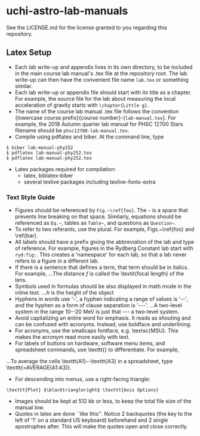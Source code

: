 # uchi-astro-lab-manuals

See the LICENSE.md for the license granted to you regarding this repository.

## Latex Setup

* Each lab write-up and appendix lives in its own directory, to be included in the main course lab manual's .tex file at the repository root. The lab write-up can then have the convenient file name `lab.tex` or something similar.
* Each lab write-up or appendix file should start with its title as a chapter. For example, the source file for the lab about measuring the local acceleration of gravity starts with `\chapter{Little g}`.
* The name of the course lab manual .tex file follows the convention {lowercase course prefix}{course number}-{`lab-manual.tex`}. For example, the 2018 Autumn quarter lab manual for PHSC 12700 Stars filename should be `phsc12700-lab-manual.tex`.
* Compile using pdflatex and biber. At the command line, type
```$ pdflatex lab-manual-phy252.tex
$ biber lab-manual-phy252
$ pdflatex lab-manual-phy252.tex
$ pdflatex lab-manual-phy252.tex
```
* Latex packages required for compilation:
  * latex, biblatex-biber
  * several texlive packages including texlive-fonts-extra

### Text Style Guide

* Figures should be referenced by `Fig.~\ref{foo}`. The `~` is a space that prevents line breaking on that space. Similarly, equations should be referenced as `Eq.~`, tables as `Table~`, and questions as `Question~`.
* To refer to two referants, use the plural. For example, Figs.~\ref{foo} and \ref{bar}.
* All labels should have a prefix giving the abbreviation of the lab and type of reference. For example, figures in the Rydberg Constant lab start with `ryd:fig:`. This creates a 'namespace' for each lab, so that a lab never refers to a figure in a different lab.
* If there is a sentence that defines a term, that term should be in italics. For example,
...The distance $f$ is called the \textit{focal length} of the lens.
* Symbols used in formulas should be also displayed in math mode in the inline text.
...$h$ is the height of the object
* Hyphens in words use '-', a hyphen indicating a range of values is '--', and the hyphen as a form of clause separation is '---'.
...A two-level system in the range 10--20 MeV is just that --- a two-level system.
* Avoid capitalizing an entire word for emphasis. It reads as shouting and can be confused with acronyms. Instead, use boldface and underlining.
* For acronyms, use the smallcaps fontface, e.g. \textsc{MSU}. This makes the acronym read more easily with text.
* For labels of buttons on hardware, software menu items, and spreadsheet commands, use \texttt{} to differentiate. For example,

...To average the cells \texttt{A1}--\texttt{A3} in a spreadsheet, type \texttt{=AVERAGE(A1:A3)}.
* For descending into menus, use a right-facing triangle:

```\texttt{Plot} $\blacktriangleright$ \texttt{Axis Options}```
* Images should be kept at 512 kb or less, to keep the total file size of the manual low.
* Quotes in latex are done ``like this''. Notice 2 backquotes (the key to the left of '1' on a standard US keyboard) beforehand and 2 single apostrophes after. This will make the quotes open and close correctly.

